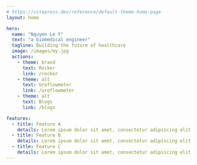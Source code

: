 ```yaml
---
# https://vitepress.dev/reference/default-theme-home-page
layout: home

hero:
  name: "Nguyen Le Y"
  text: "a biomedical engineer"
  tagline: Building the future of healthcare
  image: /images/my.jpg
  actions:
    - theme: brand
      text: Rocker
      link: /rocker
    - theme: alt
      text: Uroflowmeter
      link: /uroflowmeter   
    - theme: alt
      text: Blogs
      link: /blogs

features:
  - title: Feature A
    details: Lorem ipsum dolor sit amet, consectetur adipiscing elit
  - title: Feature B
    details: Lorem ipsum dolor sit amet, consectetur adipiscing elit
  - title: Feature C
    details: Lorem ipsum dolor sit amet, consectetur adipiscing elit
---
```


